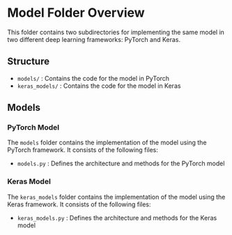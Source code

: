 # Model Folder Overview

This folder contains two subdirectories for implementing the same model in two different deep learning frameworks: PyTorch and Keras.

## Structure

- `models/` : Contains the code for the model in PyTorch
- `keras_models/` : Contains the code for the model in Keras

## Models

### PyTorch Model

The `models` folder contains the implementation of the model using the PyTorch framework. It consists of the following files:

- `models.py` : Defines the architecture and methods for the PyTorch model

### Keras Model

The `keras_models` folder contains the implementation of the model using the Keras framework. It consists of the following files:

- `keras_models.py` : Defines the architecture and methods for the Keras model
